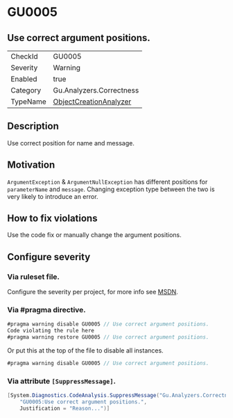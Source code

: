 # GU0005
## Use correct argument positions.

<!-- start generated table -->
<table>
<tr>
  <td>CheckId</td>
  <td>GU0005</td>
</tr>
<tr>
  <td>Severity</td>
  <td>Warning</td>
</tr>
<tr>
  <td>Enabled</td>
  <td>true</td>
</tr>
<tr>
  <td>Category</td>
  <td>Gu.Analyzers.Correctness</td>
</tr>
<tr>
  <td>TypeName</td>
  <td><a href="https://github.com/GuOrg/Gu.Analyzers/blob/master/Gu.Analyzers/NodeAnalyzers/ObjectCreationAnalyzer.cs">ObjectCreationAnalyzer</a></td>
</tr>
</table>
<!-- end generated table -->

## Description

Use correct position for name and message.

## Motivation

`ArgumentException` & `ArgumentNullException` has different positions for `parameterName` and `message`.
Changing exception type between the two is very likely to introduce an error.

## How to fix violations

Use the code fix or manually change the argument positions.

<!-- start generated config severity -->
## Configure severity

### Via ruleset file.

Configure the severity per project, for more info see [MSDN](https://msdn.microsoft.com/en-us/library/dd264949.aspx).

### Via #pragma directive.
```C#
#pragma warning disable GU0005 // Use correct argument positions.
Code violating the rule here
#pragma warning restore GU0005 // Use correct argument positions.
```

Or put this at the top of the file to disable all instances.
```C#
#pragma warning disable GU0005 // Use correct argument positions.
```

### Via attribute `[SuppressMessage]`.

```C#
[System.Diagnostics.CodeAnalysis.SuppressMessage("Gu.Analyzers.Correctness", 
    "GU0005:Use correct argument positions.", 
    Justification = "Reason...")]
```
<!-- end generated config severity -->